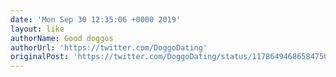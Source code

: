 ```yaml
---
date: 'Mon Sep 30 12:35:06 +0000 2019'
layout: like
authorName: Good doggos
authorUrl: 'https://twitter.com/DoggoDating'
originalPost: 'https://twitter.com/DoggoDating/status/1178649468658475009'
---
```

